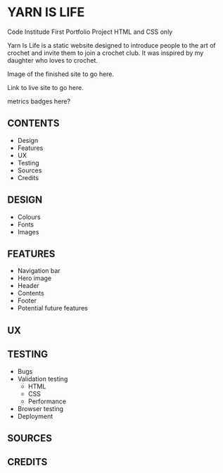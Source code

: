 # YARN IS LIFE
Code Institude First Portfolio Project HTML and CSS only

Yarn Is Life is a static website designed to introduce people to the art of crochet and invite them to join a crochet club. It was inspired by my daughter who loves to crochet.

Image of the finished site to go here.

Link to live site to go here.

metrics badges here?

## CONTENTS
* Design
* Features
* UX
* Testing
* Sources
* Credits

## DESIGN
* Colours
* Fonts
* Images

## FEATURES
* Navigation bar
* Hero image
* Header
* Contents
* Footer
* Potential future features

## UX

## TESTING
* Bugs
* Validation testing
  * HTML
  * CSS
  * Performance
* Browser testing
* Deployment

## SOURCES

## CREDITS
